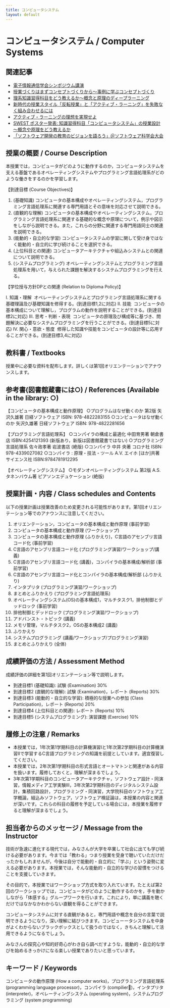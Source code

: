 ```yaml
---
title: コンピュータシステム
layout: default
---
```

# コンピュータシステム / Computer Systems

## 関連記事

* [電子情報通信学会シンポジウム講演](/blog/2015/03/11/IEICE-Computer-System.html)
* [授業づくりはまずコンセプトづくりから〜事例に学ぶコンセプトづくり](/blog/2015/02/25/concept-making-in-practice.html)
* [理系知識習得科目をどう教えるか〜概念と原理のディープラーニング](/blog/2015/03/07/deep-learning-of-principles.html)
* [新時代の授業スタイル「反転授業」と「アクティブ・ラーニング」を失敗なく組み合わせるには](/blog/2015/03/11/active-learning-with-flipped-classroom.html)
* [アクティブ・ラーニングの理想を実現せよ](/blog/2015/08/29/realize-the-ideal-of-active-learning.html)
* [SWEST ポスター発表: 知識習得科目「コンピュータシステム」の授業設計～概念や原理をどう教えるか](/blog/2015/08/27/SWEST-poster.html)
* [「ソフトウェア開発の教育のビジョンを語ろう」＠ソフトウェア科学会大会](/blog/2015/09/11/education-vision-JSSST-rePiT.html)


## 授業の概要 / Course Description

本授業では，コンピュータがどのように動作するのか，コンピュータシステムを支える基盤であるオペレーティングシステムやプログラミング言語処理系がどのような働きをするのかを学習します。

【到達目標 (Course Objectives)】

1. (基礎知識) コンピュータの基本構成やオペレーティングシステム，プログラミング言語処理系に関連する専門用語とその意味を対応させて説明できる。
2. (直観的な理解) コンピュータの基本構成やオペレーティングシステム，プログラミング言語処理系に関連する基礎的な概念や原理について，例示や図示をしながら説明できる。また，これらの分野に関連する専門用語同士の関連を説明できる。
3. (能動的・自立的な学習) コンピュータシステムの学習に関して受け身ではなく能動的・自立的に学び続けることを選択できる。
4. (上位科目との関連) コンピュータアーキテクチャや組込みシステムとの関連について説明できる。
5. (システムプログラミング) オペレーティングシステムとプログラミング言語処理系を用いて，与えられた課題を解決するシステムプログラミングを行える。


【学位授与方針DPとの関連 (Relation to Diploma Policy)】

I. 知識・理解
 オペレーティングシステムとプログラミング言語処理系に関する基礎理論及び基礎知識を修得する。(到達目標1,2に対応)
II. 技能
 コンピュータの基本構成について理解し，プログラムの動作を説明することができる。(到達目標2に対応)
III. 思考・判断・表現
 コンピュータの原理及び構成等に基づき、問題解決に必要なシステムプログラミングを行うことができる。(到達目標5に対応)
IV. 関心・意欲・態度
 修得した知識や技能をコンピュータの設計等に応用することができる。(到達目標3,4に対応)

## 教科書 / Textbooks

授業中に必要な資料を配布します。詳しくは第1回オリエンテーションでアナウンスします。

## 参考書(図書館蔵書には○) / References (Available in the library: ○)

【コンピュータの基本構成と動作原理】
○プログラムはなぜ動くのか 第2版 矢沢久雄著 日経ソフトウェア ISBN: 978-4822283155
○コンピュータはなぜ動くのか 矢沢久雄著 日経ソフトウェア ISBN: 978-4822281656

【プログラミング言語処理系】
○コンパイラの構成と最適化 中田育男著 朝倉書店 ISBN:4254121393 (新版あり，新版は図書館蔵書ではない)
○プログラミング言語処理系 佐々政孝著 岩波書店 (絶版)
○コンパイラ 中井 央著 コロナ社 ISBN: 978-4339027082
○コンパイラ : 原理・技法・ツール A.V. エイホ [ほか]共著 サイエンス社 ISBN:9784781912295

【オペレーティングシステム】
○モダンオペレーティングシステム 第2版 A.S. タネンバウム著 ピアソンエデュケーション (絶版)

## 授業計画・内容 / Class schedules and Contents

以下の授業計画は授業改善のため変更される可能性があります。第1回オリエンテーション等でのアナウンスに注意してください。

1. オリエンテーション，コンピュータの基本構成と動作原理 (事前学習)
2. コンピュータの基本構成と動作原理 (ワークショップ)
3. コンピュータの基本構成と動作原理 (ふりかえり)，C言語のアセンブリ言語コード化 (事前学習)
4. C言語のアセンブリ言語コード化 (プログラミング演習/ワークショップ/講義)
5. C言語のアセンブリ言語コード化 (講義)，コンパイラの基本構成/解析部 (事前学習)
6. C言語のアセンブリ言語コード化とコンパイラの基本構成/解析部 (ふりかえり)
7. 	インタプリタ (プログラミング演習/ワークショップ)
8. まとめとふりかえり (プログラミング言語処理系)
9. オペレーティングシステム(OS)の基本構成1，マルチタスク1，排他制御とデッドロック (事前学習)
10. 排他制御とデッドロック (プログラミング演習/ワークショップ)
11. アドバンスト・トピック (講義)
12. メモリ管理，マルチタスク2，OSの基本構成2 (講義)
13. ふりかえり
14. システムプログラミング (講義/ワークショップ/プログラミング演習)
15. まとめとふりかえり (全体)

## 成績評価の方法 / Assessment Method

成績評価の詳細を第1回オリエンテーション等で説明します。

* 到達目標1 (基礎知識): 試験 (Examination) 30%
* 到達目標2 (直観的な理解): 試験 (Examination)，レポート (Reports) 30%
* 到達目標3 (能動的・自立的な学習): 積極的な授業への参加 (Class Participation)，レポート (Reports) 20%
* 到達目標4 (上位科目との関連): レポート (Reports) 10%
* 到達目標5 (システムプログラミング): 演習課題 (Exercise) 10%

## 履修上の注意 / Remarks

* 本授業では，1年次第1学期科目の計算機演習Iと1年次第2学期科目の計算機演習IIで学習するC言語プログラミングの知識を前提としています。適宜復習してください。
* 本授業では，2年次第1学期科目の形式言語とオートマトンと関連がある内容を扱います。履修しておくと，理解が深まるでしょう。
* 3年次第1学期科目のコンピュータアーキテクチャ，ソフトウェア設計・同演習，情報メディア工学実験III，3年次第2学期科目のディジタルシステム設計，集積回路設計，プログラミング・同演習，大学院科目のソフトウェア工学概論，組込みソフトウェア，ソフトウェア検証論は，本授業の内容と関連が深いです。これらの科目の履修を予定している場合には，本授業を履修すると理解が深まるでしょう。

## 担当者からのメッセージ / Message from the Instructor

技術が急速に進化する現代では，みなさんが大学を卒業して社会に出ても学び続ける必要があります。今までは「教わる」つまり授業を受身で聴いていただけだったかもしれませんが，今後は自分で能動的・自立的に「学ぶ」という姿勢に変える必要があります。本授業では，そんな能動的・自立的な学びの習慣をつけることを支援していきます。

その目的で，本授業ではワークショップ方式を取り入れています。たとえば第2回のワークショップでは，コンピュータがどのように動作するのかを，手を動かしながら「体感する」グループワークを行います。これにより，単に講義を聴くだけではなかなかわからない直観を得ることができます。

コンピュータシステムに対する直観があると，専門用語や概念を自分の言葉で説明できるようになり，深い理解に結びつきます。コンピューータシステムを中身がよくわからないブラックボックスとして扱うのではなく，きちんと理解して活用できるようになるでしょう。

みなさんの探究心や知的好奇心がわき自ら調べだすような，能動的・自立的な学びを始めるきっかけになる楽しい授業でありたいと思っています。

## キーワード / Keywords

コンピュータの動作原理 (How a computer works)，プログラミング言語処理系 (programming language processor)，コンパイラ (compilier)，インタプリタ (interpreter)，オペレーティングシステム (operating system)，システムプログラミング (system programming)
